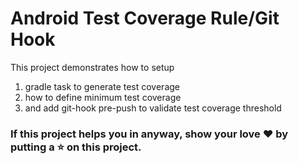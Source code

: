 # Android Test Coverage Rule/Git Hook

This project demonstrates how to setup

1. gradle task to generate test coverage
2. how to define minimum test coverage
3. and add git-hook pre-push to validate test coverage threshold



### If this project helps you in anyway, show your love ❤️ by putting a ⭐ on this project.
